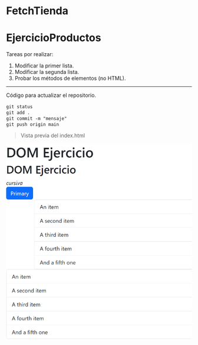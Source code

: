 # FetchTienda
# EjercicioProductos

Tareas por realizar: 

1. Modificar la primer lista.
2. Modificar la segunda lista.
3. Probar los métodos de elementos (no HTML).

---

Código para actualizar el repositorio.
```
git status
git add . 
git commit -m "mensaje"
git push origin main
```
>Vista previa del index.html

![index](https://raw.githubusercontent.com/yessaminandrade/EjercicioDOM/refs/heads/main/images/Screenshot%202025-04-08%20104231.png)


